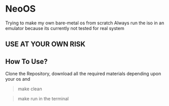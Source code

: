 # NeoOS
Trying to make my own bare-metal os from scratch
Always run the iso in an emulator because its currently not tested for real system

## USE AT YOUR OWN RISK

## How To Use?
Clone the Repository, download all the required materials depending upon your os and
> make clean

> make run
in the terminal

